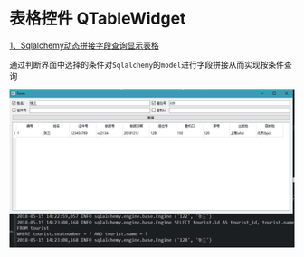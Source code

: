 # 表格控件 QTableWidget

[1、Sqlalchemy动态拼接字段查询显示表格](数据库查询显示表格)

通过判断界面中选择的条件对`Sqlalchemy`的`model`进行字段拼接从而实现按条件查询

![截图](数据库查询显示表格/ScreenShot/数据库查询显示表格.png)